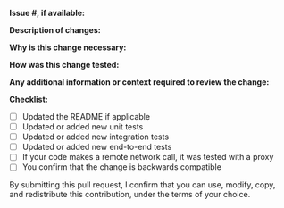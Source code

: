 **Issue #, if available:**

**Description of changes:**

**Why is this change necessary:**

**How was this change tested:**

**Any additional information or context required to review the change:**

**Checklist:**

- [ ] Updated the README if applicable
- [ ] Updated or added new unit tests
- [ ] Updated or added new integration tests
- [ ] Updated or added new end-to-end tests
- [ ] If your code makes a remote network call, it was tested with a proxy
- [ ] You confirm that the change is backwards compatible

By submitting this pull request, I confirm that you can use, modify, copy, and
redistribute this contribution, under the terms of your choice.
